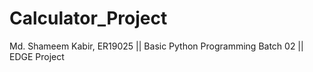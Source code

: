 # Calculator_Project
Md. Shameem Kabir, ER19025 || Basic Python Programming Batch 02 || EDGE Project
